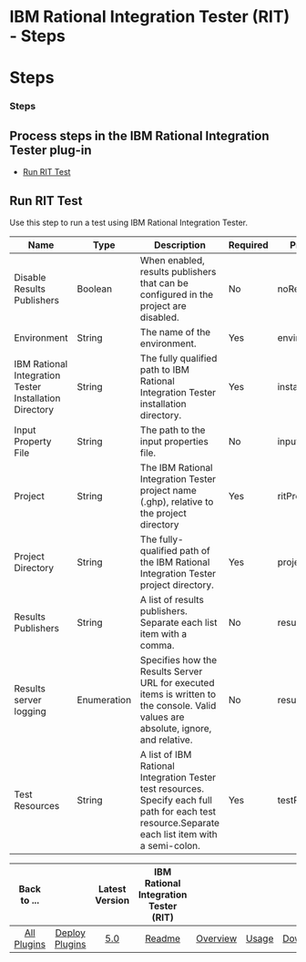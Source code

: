
IBM Rational Integration Tester (RIT) - Steps
=============================================

# Steps



### Steps




 



Process steps in the IBM Rational Integration Tester plug-in
------------------------------------------------------------


* [Run RIT Test](#run_rit_test)




Run RIT Test
------------


Use this step to run a test using IBM Rational Integration Tester.




| Name | Type | Description | Required | Property Name |
| --- | --- | --- | --- | --- |
| Disable Results Publishers | Boolean | When enabled, results publishers that can be configured in the project are disabled. | No | noResultsPublishers |
| Environment | String | The name of the environment. | Yes | environment |
| IBM Rational Integration Tester Installation Directory | String | The fully qualified path to IBM Rational Integration Tester installation directory. | Yes | installDir |
| Input Property File | String | The path to the input properties file. | No | inputPropertyFile |
| Project | String | The IBM Rational Integration Tester project name (.ghp), relative to the project directory | Yes | ritProject |
| Project Directory | String | The fully-qualified path of the IBM Rational Integration Tester project directory. | Yes | projectDir |
| Results Publishers | String | A list of results publishers. Separate each list item with a comma. | No | resultsPublishers |
| Results server logging | Enumeration | Specifies how the Results Server URL for executed items is written to the console. Valid values are absolute, ignore, and relative. | No | resultsServerLogging |
| Test Resources | String | A list of IBM Rational Integration Tester test resources. Specify each full path for each test resource.Separate each list item with a semi-colon. | Yes | testResources |

|Back to ...||Latest Version|IBM Rational Integration Tester (RIT) ||||
| :---: | :---: | :---: | :---: | :---: | :---: | :---: |
|[All Plugins](../../index.md)|[Deploy Plugins](../README.md)|[5.0](https://raw.githubusercontent.com/UrbanCode/IBM-UCD-PLUGINS/main/files/RIT-UCD/RIT-UCD-5.0.zip)|[Readme](README.md)|[Overview](overview.md)|[Usage](usage.md)|[Downloads](downloads.md)|
